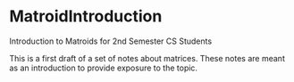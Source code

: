 # MatroidIntroduction
Introduction to Matroids for 2nd Semester CS Students

This is a first draft of a set of notes about matrices.
These notes are meant as an introduction to provide exposure to the topic.
